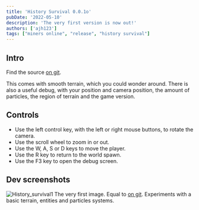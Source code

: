 ```yaml
---
title: 'History Survival 0.0.1o'
pubDate: '2022-05-10'
description: 'The very first version is now out!'
authors: ['ajh123']
tags: ["miners online", "release", "history survival"]
---
```


## Intro
Find the source [on git](https://github.com/ajh123-archives/HistorySurvival/releases/tag/v0.0.1).

This comes with smooth terrain, which you could wonder around. There is also a useful debug, with your position and camera position, the amount of particles, the region of terrain and the game version.

## Controls
* Use the left control key, with the left or right mouse buttons, to rotate the camera.
* Use the scroll wheel to zoom in or out.
* Use the W, A, S or D keys to move the player.
* Use the R key to return to the world spawn.
* Use the F3 key to open the debug screen.

## Dev screenshots
![History_survival1](https://user-images.githubusercontent.com/41990982/224503888-b910112d-2aa3-441b-95a7-3c5e558bfd99.png)
The very first image. Equal to [on git](https://github.com/ajh123-development/HistorySurvival/tree/b1c3967d67db41b8b9b11a75558a44f8463f9ee3). Experiments with a basic terrain, entities and particles systems.
